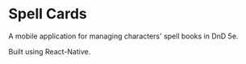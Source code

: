 # Spell Cards
A mobile application for managing characters' spell books in DnD 5e.

Built using React-Native.
